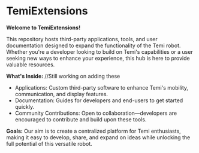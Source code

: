 # TemiExtensions
**Welcome to TemiExtensions!** 

This repository hosts third-party applications, tools, and user documentation designed to expand the functionality of the Temi robot. Whether you're a developer looking to build on Temi's capabilities or a user seeking new ways to enhance your experience, this hub is here to provide valuable resources.

**What's Inside:** //Still working on adding these
- Applications: Custom third-party software to enhance Temi's mobility, communication, and display features.
- Documentation: Guides for developers and end-users to get started quickly.
- Community Contributions: Open to collaboration—developers are encouraged to contribute and build upon these tools.

**Goals:**
Our aim is to create a centralized platform for Temi enthusiasts, making it easy to develop, share, and expand on ideas while unlocking the full potential of this versatile robot.
